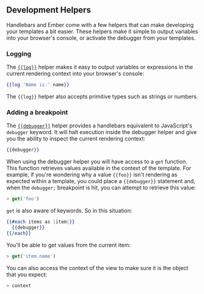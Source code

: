 ## Development Helpers

Handlebars and Ember come with a few helpers that can make developing your
templates a bit easier. These helpers make it simple to output variables into
your browser's console, or activate the debugger from your templates.

### Logging

The [`{{log}}`](https://api.emberjs.com/ember/3.1/classes/Ember.Templates.helpers/methods/if?anchor=log) helper makes it easy to output variables or expressions in
 the
current rendering context into your browser's console:

```handlebars
{{log 'Name is:' name}}
```

The `{{log}}` helper also accepts primitive types such as strings or numbers.

### Adding a breakpoint

The [``{{debugger}}``](https://api.emberjs.com/ember/3.1/classes/Ember.Templates.helpers/methods/if?anchor=debugger) helper provides a handlebars equivalent to JavaScript's
`debugger` keyword.  It will halt execution inside the debugger helper and give
you the ability to inspect the current rendering context:


```handlebars
{{debugger}}
```

When using the debugger helper you will have access to a `get` function. This
function retrieves values available in the context of the template.
For example, if you're wondering why a value `{{foo}}` isn't rendering as
expected within a template, you could place a `{{debugger}}` statement and,
when the `debugger;` breakpoint is hit, you can attempt to retrieve this value:

```javascript
> get('foo')
```

`get` is also aware of keywords. So in this situation:

```handlebars
{{#each items as |item|}}
  {{debugger}}
{{/each}}
```

You'll be able to get values from the current item:

```javascript
> get('item.name')
```

You can also access the context of the view to make sure it is the object that
you expect:

```javascript
> context
```
